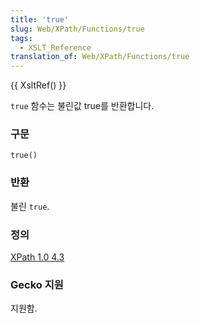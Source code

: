 ```yaml
---
title: 'true'
slug: Web/XPath/Functions/true
tags:
  - XSLT_Reference
translation_of: Web/XPath/Functions/true
---
```


{{ XsltRef() }}

`true` 함수는 불린값 true를 반환합니다.

### 구문

```
true()
```

### 반환

불린 `true`.

### 정의

[XPath 1.0 4.3](http://www.w3.org/TR/xpath#function-true)

### Gecko 지원

지원함.
